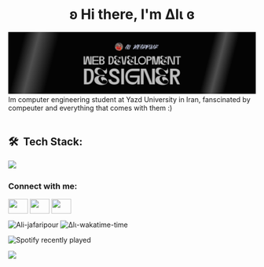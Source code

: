 <h1 align="center"><b> ʚ  Hi there, I'm Δlι  ɞ</b></h1>

![](./Banner.png)
Im computer engineering student at Yazd University in Iran, fanscinated by compeuter and everything that comes with them :)
<br></br>
## 🛠 &nbsp;Tech Stack:

<p align="left">
	<a href="https://skillicons.dev">
		<img src="https://skillicons.dev/icons?i=java,cpp,javascript,ts,html,css,vite,npm,tailwind,figma,react" />
	</a>
</p>

[//]: <> (<p align="left"><a href="https://skillicons.dev"><img src="https://skillicons.dev/icons?i=linux,figma,githubactions,docker,fastapi,react,flask,dynamodb" /></a></p>)




<h3 align="left" color:05080b>Connect with me:</h3>
<p align="left">
	
<a href="your link" target="blank"><img align="center" src="https://cdn.jsdelivr.net/npm/simple-icons@3.0.1/icons/linkedin.svg" alt="" height="30" width="40" /></a>
<a href="your link" target="blank"><img align="center" src="https://cdn.jsdelivr.net/npm/simple-icons@3.0.1/icons/instagram.svg" alt="" height="30" width="40" /></a>
<a href="your link" target="blank"><img align="center" src="https://cdn.jsdelivr.net/npm/simple-icons@3.0.1/icons/telegram.svg" alt="" height="30" width="40" /></a>

</p>







<p align="left">
	<img 
		height="150px" 
		src="https://github-readme-streak-stats.herokuapp.com/?user=Ali-jafaripour&theme=react&hide_border=false&card_height=120&background=05080b&fire=ff9900&ring=ff9900&stroke=cccccc&currStreakLabel=cccccc&sideLabels=cccccc&sideNums=ff9900&currStreakNum=cccccc&dates=cccccc"
		alt="Ali-jafaripour" />
	 <img 
		height="150px" 
		src=""
		alt="Δlι-wakatime-time" />
  
	
</p>


![Spotify recently played](https://spotify-recently-played-readme.vercel.app/api?user=jeffreyca16&count=1)


[![](https://visitcount.itsvg.in/api?id=Ali-jafaripour&label=Profile%20Views&color=12&icon=5&pretty=true)](https://visitcount.itsvg.in)
